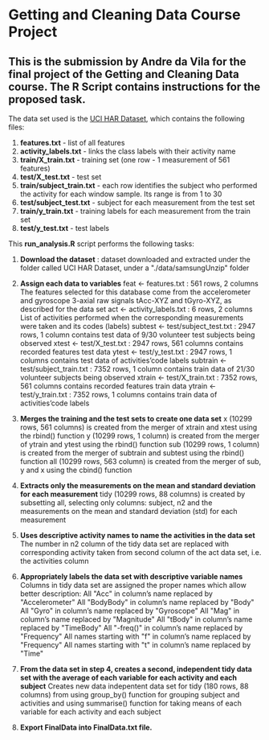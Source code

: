  # Getting and Cleaning Data Course Project
 ## This is the submission by Andre da Vila for the final project of the Getting and Cleaning Data course. The R Script contains instructions for the proposed task.
The data set used is the [UCI HAR Dataset](https://d396qusza40orc.cloudfront.net/getdata%2Fprojectfiles%2FUCI%20HAR%20Dataset.zip), which contains the following files:
  1. **features.txt** - list of all features
  2. **activity_labels.txt** - links the class labels with their activity name
  3. **train/X_train.txt** - training set (one row - 1 measurement of 561 features)
  4. **test/X_test.txt** - test set
  5. **train/subject_train.txt** - each row identifies the subject who performed the activity for each window sample. Its range is from 1 to 30
  6. **test/subject_test.txt** - subject for each measurement from the test set
  7. **train/y_train.txt** - training labels for each measurement from the train set
  8. **test/y_test.txt** - test labels

This **run_analysis.R** script performs the following tasks:
  1. **Download the dataset** : dataset downloaded and extracted under the folder called UCI HAR Dataset, under a "./data/samsungUnzip" folder

  2. **Assign each data to variables**
    feat <- features.txt : 561 rows, 2 columns
    The features selected for this database come from the accelerometer and gyroscope 3-axial raw     signals tAcc-XYZ and tGyro-XYZ, as described for the data set
    act <- activity_labels.txt : 6 rows, 2 columns
    List of activities performed when the corresponding measurements were taken and its codes (labels)
    subtest <- test/subject_test.txt : 2947 rows, 1 column
    contains test data of 9/30 volunteer test subjects being observed
    xtest <- test/X_test.txt : 2947 rows, 561 columns
    contains recorded features test data
    ytest <- test/y_test.txt : 2947 rows, 1 columns
    contains test data of activities’code labels
    subtrain <- test/subject_train.txt : 7352 rows, 1 column
    contains train data of 21/30 volunteer subjects being observed
    xtrain <- test/X_train.txt : 7352 rows, 561 columns
    contains recorded features train data
    ytrain <- test/y_train.txt : 7352 rows, 1 columns
    contains train data of activities’code labels
    
  3. **Merges the training and the test sets to create one data set**
    x (10299 rows, 561 columns) is created from the merger of xtrain and xtest using the rbind() function
    y (10299 rows, 1 column) is created from the merger of ytrain and ytest using the rbind() function
    sub (10299 rows, 1 column) is created from the merger of subtrain and subtest using the rbind() function
    all (10299 rows, 563 column) is created from the merger of sub, y and x using the cbind() function
    
  4. **Extracts only the measurements on the mean and standard deviation for each measurement**
    tidy (10299 rows, 88 columns) is created by subsetting all, selecting only columns: subject, n2 and the measurements on the mean and standard deviation (std) for each measurement
    
  5. **Uses descriptive activity names to name the activities in the data set**
    The number in n2 column of the tidy data set are replaced with corresponding activity taken from second column of the act data set, i.e. the activities column
    
  6. **Appropriately labels the data set with descriptive variable names**
    Columns in tidy data set are assigned the proper names which allow better description:
    All "Acc" in column’s name replaced by "Accelerometer"
    All "BodyBody" in column’s name replaced by "Body"
    All "Gyro" in column’s name replaced by "Gyroscope"
    All "Mag" in column’s name replaced by "Magnitude"
    All "tBody" in column’s name replaced by "TimeBody"
    All "-freq()" in column’s name replaced by "Frequency"
    All names starting with "f" in column’s name replaced by "Frequency"
    All names starting with "t" in column’s name replaced by "Time"
    
  7. **From the data set in step 4, creates a second, independent tidy data set with the average of each variable for each activity and each subject**
    Creates new data indepentent data set for tidy (180 rows, 88 columns) from using group_by() function for grouping subject and activities and using summarise() function for taking means of each variable for each activity and each subject
    
  8. **Export FinalData into FinalData.txt file.**
